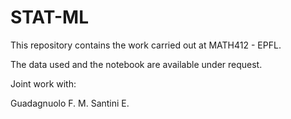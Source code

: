 # STAT-ML
This repository contains the work carried out at MATH412 - EPFL.

The data used and the notebook are available under request.



Joint work with:

Guadagnuolo F. M.
Santini E.
